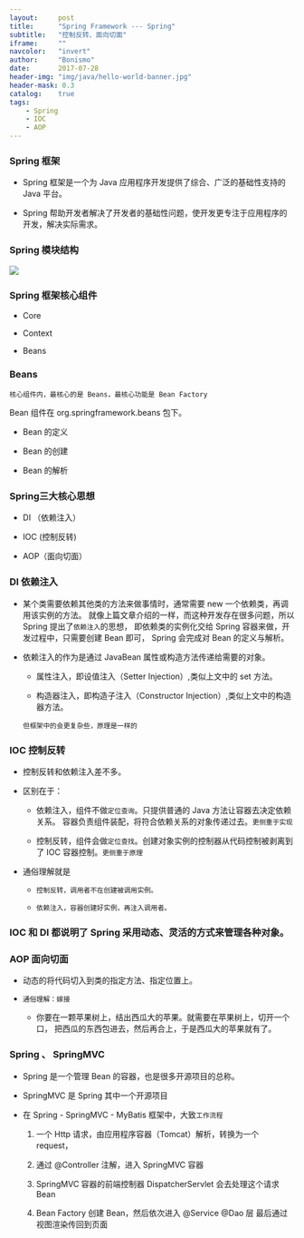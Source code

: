 ```yaml
---
layout:     post
title:      "Spring Framework --- Spring"
subtitle:   "控制反转、面向切面"
iframe:     ""
navcolor:   "invert"
author:     "Bonismo"
date:       2017-07-28
header-img: "img/java/hello-world-banner.jpg"
header-mask: 0.3
catalog:    true
tags:
    - Spring
    - IOC
    - AOP
---
```


### Spring 框架

- Spring 框架是一个为 Java 应用程序开发提供了综合、广泛的基础性支持的 Java 平台。

- Spring 帮助开发者解决了开发者的基础性问题，使开发更专注于应用程序的开发，解决实际需求。

### Spring 模块结构

<div>
    <img src="https://github.com/StayHungryStayFoolish/stayhungrystayfoolish.github.io/blob/master/img/java/spring.png?raw=true" />
</div>


### Spring 框架核心组件

- Core

- Context

- Beans

### Beans

`核心组件内，最核心的是 Beans，最核心功能是 Bean Factory`

Bean 组件在 org.springframework.beans 包下。

- Bean 的定义

- Bean 的创建

- Bean 的解析

### Spring三大核心思想

- DI （依赖注入）

- IOC (控制反转)

- AOP（面向切面）

### DI 依赖注入

- 某个类需要依赖其他类的方法来做事情时，通常需要 new 一个依赖类，再调用该实例的方法。
  就像上篇文章介绍的一样，而这种开发存在很多问题，所以 Spring 提出了`依赖注入`的思想，
  即依赖类的实例化交给 Spring 容器来做，开发过程中，只需要创建 Bean 即可，
  Spring 会完成对 Bean 的定义与解析。

- 依赖注入的作为是通过 JavaBean 属性或构造方法传递给需要的对象。

    - 属性注入，即设值注入（Setter Injection）,类似上文中的 set 方法。

    - 构造器注入，即构造子注入（Constructor Injection）,类似上文中的构造器方法。

    `但框架中的会更复杂些，原理是一样的`

### IOC 控制反转

- 控制反转和依赖注入差不多。

- 区别在于：

    - 依赖注入，组件不做`定位查询`。只提供普通的 Java 方法让容器去决定依赖关系。
      容器负责组件装配，将符合依赖关系的对象传递过去。`更侧重于实现`

    - 控制反转，组件会做`定位查找`。创建对象实例的控制器从代码控制被剥离到了 IOC 容器控制。`更侧重于原理`

- 通俗理解就是

   - `控制反转，调用者不在创建被调用实例。`

   - `依赖注入，容器创建好实例，再注入调用者。`


### IOC 和 DI 都说明了 Spring 采用动态、灵活的方式来管理各种对象。

### AOP 面向切面

- 动态的将代码切入到类的指定方法、指定位置上。

- `通俗理解：嫁接`

    - 你要在一颗苹果树上，结出西瓜大的苹果。就需要在苹果树上，切开一个口，
      把西瓜的东西包进去，然后再合上，于是西瓜大的苹果就有了。


### Spring 、 SpringMVC

- Spring 是一个管理 Bean 的容器，也是很多开源项目的总称。

- SpringMVC 是 Spring 其中一个开源项目

- 在 Spring - SpringMVC - MyBatis 框架中，大致`工作流程`

  1. 一个 Http 请求，由应用程序容器（Tomcat）解析，转换为一个 request，

  2. 通过 @Controller 注解，进入 SpringMVC 容器

  3. SpringMVC 容器的前端控制器 DispatcherServlet 会去处理这个请求 Bean

  4. Bean Factory 创建 Bean，然后依次进入 @Service @Dao 层 最后通过视图渲染传回到页面